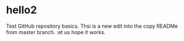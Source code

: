 # hello2
Test GitHub repository basics.
Thsi is a new edit into the copy READMe from master branch.
:et us hope it works.
